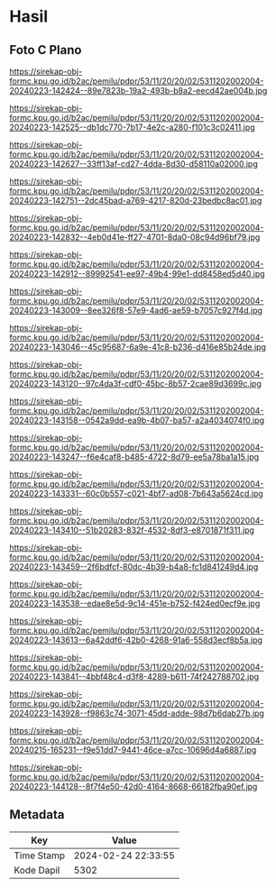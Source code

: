 # Hasil

## Foto C Plano

https://sirekap-obj-formc.kpu.go.id/b2ac/pemilu/pdpr/53/11/20/20/02/5311202002004-20240223-142424--89e7823b-19a2-493b-b8a2-eecd42ae004b.jpg

https://sirekap-obj-formc.kpu.go.id/b2ac/pemilu/pdpr/53/11/20/20/02/5311202002004-20240223-142525--db1dc770-7b17-4e2c-a280-f101c3c02411.jpg

https://sirekap-obj-formc.kpu.go.id/b2ac/pemilu/pdpr/53/11/20/20/02/5311202002004-20240223-142627--33ff13af-cd27-4dda-8d30-d58110a02000.jpg

https://sirekap-obj-formc.kpu.go.id/b2ac/pemilu/pdpr/53/11/20/20/02/5311202002004-20240223-142751--2dc45bad-a769-4217-820d-23bedbc8ac01.jpg

https://sirekap-obj-formc.kpu.go.id/b2ac/pemilu/pdpr/53/11/20/20/02/5311202002004-20240223-142832--4eb0d41e-ff27-4701-8da0-08c94d96bf79.jpg

https://sirekap-obj-formc.kpu.go.id/b2ac/pemilu/pdpr/53/11/20/20/02/5311202002004-20240223-142912--89992541-ee97-49b4-99e1-dd8458ed5d40.jpg

https://sirekap-obj-formc.kpu.go.id/b2ac/pemilu/pdpr/53/11/20/20/02/5311202002004-20240223-143009--8ee326f8-57e9-4ad6-ae59-b7057c927f4d.jpg

https://sirekap-obj-formc.kpu.go.id/b2ac/pemilu/pdpr/53/11/20/20/02/5311202002004-20240223-143046--45c95687-6a9e-41c8-b236-d416e85b24de.jpg

https://sirekap-obj-formc.kpu.go.id/b2ac/pemilu/pdpr/53/11/20/20/02/5311202002004-20240223-143120--97c4da3f-cdf0-45bc-8b57-2cae89d3699c.jpg

https://sirekap-obj-formc.kpu.go.id/b2ac/pemilu/pdpr/53/11/20/20/02/5311202002004-20240223-143158--0542a9dd-ea9b-4b07-ba57-a2a4034074f0.jpg

https://sirekap-obj-formc.kpu.go.id/b2ac/pemilu/pdpr/53/11/20/20/02/5311202002004-20240223-143247--f6e4caf8-b485-4722-8d79-ee5a78ba1a15.jpg

https://sirekap-obj-formc.kpu.go.id/b2ac/pemilu/pdpr/53/11/20/20/02/5311202002004-20240223-143331--60c0b557-c021-4bf7-ad08-7b643a5624cd.jpg

https://sirekap-obj-formc.kpu.go.id/b2ac/pemilu/pdpr/53/11/20/20/02/5311202002004-20240223-143410--51b20283-832f-4532-8df3-e8701871f311.jpg

https://sirekap-obj-formc.kpu.go.id/b2ac/pemilu/pdpr/53/11/20/20/02/5311202002004-20240223-143459--2f6bdfcf-80dc-4b39-b4a8-fc1d841249d4.jpg

https://sirekap-obj-formc.kpu.go.id/b2ac/pemilu/pdpr/53/11/20/20/02/5311202002004-20240223-143538--edae8e5d-9c14-451e-b752-f424ed0ecf9e.jpg

https://sirekap-obj-formc.kpu.go.id/b2ac/pemilu/pdpr/53/11/20/20/02/5311202002004-20240223-143613--6a42ddf6-42b0-4268-91a6-558d3ecf8b5a.jpg

https://sirekap-obj-formc.kpu.go.id/b2ac/pemilu/pdpr/53/11/20/20/02/5311202002004-20240223-143841--4bbf48c4-d3f8-4289-b611-74f242788702.jpg

https://sirekap-obj-formc.kpu.go.id/b2ac/pemilu/pdpr/53/11/20/20/02/5311202002004-20240223-143928--f9863c74-3071-45dd-adde-98d7b6dab27b.jpg

https://sirekap-obj-formc.kpu.go.id/b2ac/pemilu/pdpr/53/11/20/20/02/5311202002004-20240215-165231--f9e51dd7-9441-46ce-a7cc-10696d4a6887.jpg

https://sirekap-obj-formc.kpu.go.id/b2ac/pemilu/pdpr/53/11/20/20/02/5311202002004-20240223-144128--8f7f4e50-42d0-4164-8668-66182fba90ef.jpg


## Metadata

| Key        | Value               |
| ---------- | ------------------- |
| Time Stamp | 2024-02-24 22:33:55 |
| Kode Dapil | 5302                |



